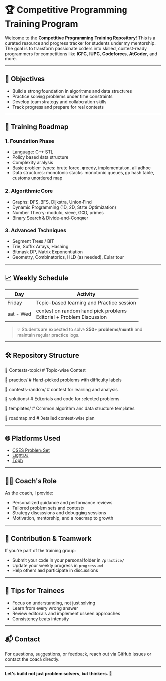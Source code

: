 # 🏆 Competitive Programming Training Program

Welcome to the **Competitive Programming Training Repository**! This is a curated resource and progress tracker for students under my mentorship. The goal is to transform passionate coders into skilled, contest-ready programmers for competitions like **ICPC**, **IUPC**, **Codeforces**, **AtCoder**, and more.

---

## 🚀 Objectives

- Build a strong foundation in algorithms and data structures  
- Practice solving problems under time constraints  
- Develop team strategy and collaboration skills  
- Track progress and prepare for real contests  

---

## 📅 Training Roadmap

### 1. **Foundation Phase**
- Language: C++ STL
- Policy based data structure
- Complexity analysis
- Basic problem types: brute force, greedy, implementation, all adhoc
- Data structures: monotonic stacks, monotonic queues, gp hash table, customs unordered map

### 2. **Algorithmic Core**
- Graphs: DFS, BFS, Dijkstra, Union-Find
- Dynamic Programming (1D, 2D, State Optimization)
- Number Theory: modulo, sieve, GCD, primes
- Binary Search & Divide-and-Conquer

### 3. **Advanced Techniques**
- Segment Trees / BIT
- Trie, Suffix Arrays, Hashing
- Bitmask DP, Matrix Exponentiation
- Geometry, Combinatorics, HLD (as needed), Eular tour

---

## 📈 Weekly Schedule

| Day | Activity |
|---|---|
| Friday   | Topic-based learning and Practice session |
| sat - Wed      | contest on random hand pick problems <br> Editorial + Problem Discussion |

> 💡 Students are expected to solve **250+ problems/month** and maintain regular practice logs.

---

## 🛠️ Repository Structure

📁 Contests-topic/ # Topic-wise Contest

📁 practice/ # Hand-picked problems with difficulty labels

📁 contests-random/ # contest for learning and analysis

📁 solutions/ # Editorials and code for selected problems

📁 templates/ # Common algorithm and data structure templates

📄 roadmap.md # Detailed contest-wise plan



---

## 🌐 Platforms Used

- [CSES Problem Set](https://cses.fi/problemset/)
- [LightOJ](https://lightoj.com/home)
- [Toph](https://toph.co/)

---

## 🧑‍🏫 Coach's Role

As the coach, I provide:
- Personalized guidance and performance reviews
- Tailored problem sets and contests
- Strategy discussions and debugging sessions
- Motivation, mentorship, and a roadmap to growth

---

## 🤝 Contribution & Teamwork

If you're part of the training group:
- Submit your code in your personal folder in `/practice/`
- Update your weekly progress in `progress.md`
- Help others and participate in discussions

---

## 🧠 Tips for Trainees

- Focus on understanding, not just solving
- Learn from every wrong answer
- Review editorials and implement unseen approaches
- Consistency beats intensity

---

## 📬 Contact

For questions, suggestions, or feedback, reach out via GitHub Issues or contact the coach directly.

---

**Let's build not just problem solvers, but thinkers. 💪**
